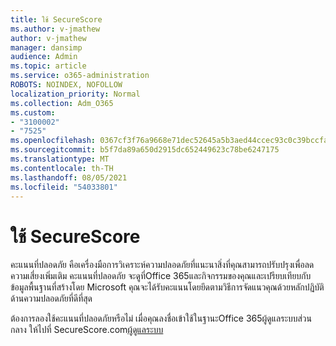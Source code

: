 ```yaml
---
title: ใช้ SecureScore
ms.author: v-jmathew
author: v-jmathew
manager: dansimp
audience: Admin
ms.topic: article
ms.service: o365-administration
ROBOTS: NOINDEX, NOFOLLOW
localization_priority: Normal
ms.collection: Adm_O365
ms.custom:
- "3100002"
- "7525"
ms.openlocfilehash: 0367cf3f76a9668e71dec52645a5b3aed44ccec93c0c39bccfa883212009633b
ms.sourcegitcommit: b5f7da89a650d2915dc652449623c78be6247175
ms.translationtype: MT
ms.contentlocale: th-TH
ms.lasthandoff: 08/05/2021
ms.locfileid: "54033801"
---
```

# <a name="use-securescore"></a>ใช้ SecureScore

คะแนนที่ปลอดภัย คือเครื่องมือการวิเคราะห์ความปลอดภัยที่แนะนาสิ่งที่คุณสามารถปรับปรุงเพื่อลดความเสี่ยงเพิ่มเติม คะแนนที่ปลอดภัย จะดูที่Office 365และกิจกรรมของคุณและเปรียบเทียบกับข้อมูลพื้นฐานที่สร้างโดย Microsoft คุณจะได้รับคะแนนโดยยึดตามวิธีการจัดแนวคุณด้วยหลักปฏิบัติด้านความปลอดภัยที่ดีที่สุด

ต้องการลองใช้คะแนนที่ปลอดภัยหรือไม่ เมื่อคุณลงชื่อเข้าใช้ในฐานะOffice 365ผู้ดูแลระบบส่วนกลาง ให้ไปที่ SecureScore.com[ผู้ดูแลระบบ](https://securescore.office.com/)
